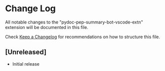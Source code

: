 # Change Log

All notable changes to the "pydoc-pep-summary-bot-vscode-extn" extension will be documented in this file.

Check [Keep a Changelog](http://keepachangelog.com/) for recommendations on how to structure this file.

## [Unreleased]

- Initial release